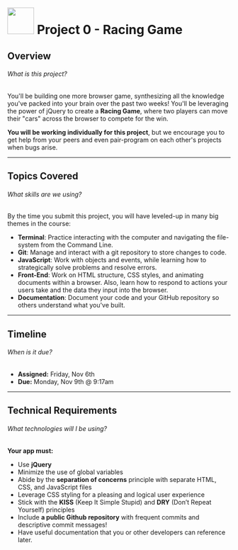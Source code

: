 # <img src="https://cloud.githubusercontent.com/assets/7833470/10423298/ea833a68-7079-11e5-84f8-0a925ab96893.png" width="60"> Project 0 - Racing Game

## Overview

###### What is this project?

You'll be building one more browser game, synthesizing all the knowledge you've packed into your brain over the past two weeks! You'll be leveraging the power of jQuery to create a **Racing Game**, where two players can move their "cars" across the browser to compete for the win.

**You will be working individually for this project**, but we encourage you to get help from your peers and even pair-program on each other's projects when bugs arise.

---

## Topics Covered

###### What skills are we using?

By the time you submit this project, you will have leveled-up in many big themes in the course:

* **Terminal**: Practice interacting with the computer and navigating the file-system from the Command Line.
* **Git**: Manage and interact with a git repository to store changes to code.
* **JavaScript**: Work with objects and events, while learning how to strategically solve problems and resolve errors.
* **Front-End**: Work on HTML structure, CSS styles, and animating documents within a browser. Also, learn how to respond to actions your users take and the data they input into the browser.
* **Documentation**: Document your code and your GitHub repository so others understand what you've built.

---

## Timeline

###### When is it due?

* **Assigned:** Friday, Nov 6th
* **Due:** Monday, Nov 9th @ 9:17am

---

## Technical Requirements
###### What technologies will I be using?

**Your app must:**

* Use **jQuery**
* Minimize the use of global variables
* Abide by the **separation of concerns** principle with separate HTML, CSS, and JavaScript files
* Leverage CSS styling for a pleasing and logical user experience
* Stick with the **KISS** (Keep It Simple Stupid) and **DRY** (Don’t Repeat Yourself) principles
* Include **a public Github repository** with frequent commits and descriptive commit messages!
* Have useful documentation that you or other developers can reference later.



